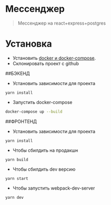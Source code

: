 # Мессенджер
>Мессенджер на react+express+postgres

# Установка

* Установить [docker и docker-compose](https://docs.docker.com/compose/install/).
* Склонировать проект с github


##БЭКЕНД
* Установить зависимости для проекта
```
yarn install
```

* Запустить docker-compose
```sh
docker-compose up --build
```

##ФРОНТЕНД

* Установить зависимости для проекта
```
yarn install
```


* Чтобы сбилдить на продакшн
```
yarn build
```

* Чтобы сбилдить dev версию
```
yarn start
```

* Чтобы запустить webpack-dev-server
```
yarn dev
```